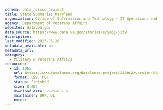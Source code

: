 ```yaml
---
schema: data_rescue_project 
title: State Summaries_Maryland
organization: Office of Information and Technology - IT Operations and Services (ITOPS)
agency: Department of Veterans Affairs
websites: data.va.gov
data_source: https://www.data.va.gov/stories/s/ym5g-jit9
description: 
last_modified: 2025-05-26
metadata_available: No
metadata_url: 
category:
  - Military & Veterans Affairs 
resources:
  - id: 1065
    url: https://www.datalumos.org/datalumos/project/230062/version/V1/view
    format: CSV, PDF
    status: Finished
    size: 0.002
    download_date: 2025-05-16
    maintainer: DRP, DL
    notes: 
---
```

